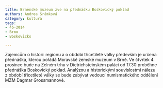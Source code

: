 ```yaml
---
title: Brněnské muzeum zve na přednášku Boskovický poklad
authors: Andrea Šrámková
category: kultura
tags: 
- 45-2014
- Brno
- Boskovicko

---
```

Zájemcům o historii regionu a o období třicetileté války především je určena přednáška, kterou pořádá Moravské zemské muzeum v Brně. Ve čtvrtek 4. prosince bude na Zelném trhu v Dietrichsteinském paláci od 17.30 proběhne přednáška Boskovický poklad. Analýzou a historickými souvislostmi nálezu z období třicetileté války se bude zabývat vedoucí numismatického oddělení MZM Dagmar Grossmannové.